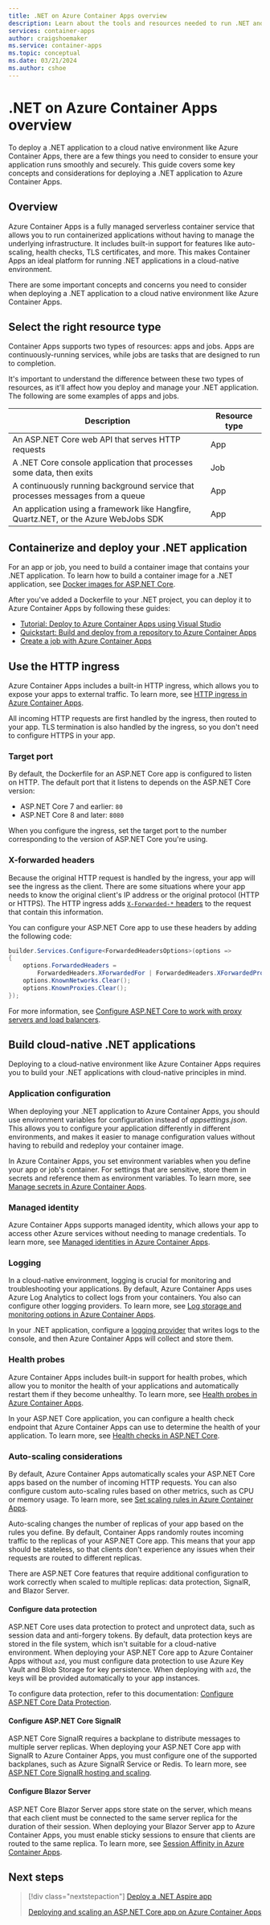 ```yaml
---
title: .NET on Azure Container Apps overview
description: Learn about the tools and resources needed to run .NET and ASP.NET Core applications on Azure Container Apps.
services: container-apps
author: craigshoemaker
ms.service: container-apps
ms.topic: conceptual
ms.date: 03/21/2024
ms.author: cshoe
---
```


# .NET on Azure Container Apps overview

To deploy a .NET application to a cloud native environment like Azure Container Apps, there are a few things you need to consider to ensure your application runs smoothly and securely. This guide covers some key concepts and considerations for deploying a .NET application to Azure Container Apps.

## Overview

Azure Container Apps is a fully managed serverless container service that allows you to run containerized applications without having to manage the underlying infrastructure. It includes built-in support for features like auto-scaling, health checks, TLS certificates, and more. This makes Container Apps an ideal platform for running .NET applications in a cloud-native environment.

There are some important concepts and concerns you need to consider when deploying a .NET application to a cloud native environment like Azure Container Apps.

## Select the right resource type

Container Apps supports two types of resources: apps and jobs. Apps are continuously-running services, while jobs are tasks that are designed to run to completion.

It's important to understand the difference between these two types of resources, as it'll affect how you deploy and manage your .NET application. The following are some examples of apps and jobs.

| Description | Resource type |
|-------------|---------------|
| An ASP.NET Core web API that serves HTTP requests | App |
| A .NET Core console application that processes some data, then exits | Job |
| A continuously running background service that processes messages from a queue | App |
| An application using a framework like Hangfire, Quartz.NET, or the Azure WebJobs SDK | App |

## Containerize and deploy your .NET application

For an app or job, you need to build a container image that contains your .NET application. To learn how to build a container image for a .NET application, see [Docker images for ASP.NET Core](/aspnet/core/host-and-deploy/docker/building-net-docker-images).

After you've added a Dockerfile to your .NET project, you can deploy it to Azure Container Apps by following these guides:

* [Tutorial: Deploy to Azure Container Apps using Visual Studio](deploy-visual-studio.md)
* [Quickstart: Build and deploy from a repository to Azure Container Apps](quickstart-repo-to-cloud.md)
* [Create a job with Azure Container Apps](jobs-get-started-cli.md)

## Use the HTTP ingress

Azure Container Apps includes a built-in HTTP ingress, which allows you to expose your apps to external traffic. To learn more, see [HTTP ingress in Azure Container Apps](ingress.md).

All incoming HTTP requests are first handled by the ingress, then routed to your app. TLS termination is also handled by the ingress, so you don't need to configure HTTPS in your app.

### Target port

By default, the Dockerfile for an ASP.NET Core app is configured to listen on HTTP. The default port that it listens to depends on the ASP.NET Core version:

* ASP.NET Core 7 and earlier: `80`
* ASP.NET Core 8 and later: `8080`

When you configure the ingress, set the target port to the number corresponding to the version of ASP.NET Core you're using.

### X-forwarded headers

Because the original HTTP request is handled by the ingress, your app will see the ingress as the client. There are some situations where your app needs to know the original client's IP address or the original protocol (HTTP or HTTPS). The HTTP ingress adds [`X-Forwarded-*` headers](ingress-overview.md#http-headers) to the request that contain this information.

You can configure your ASP.NET Core app to use these headers by adding the following code:

```csharp
builder.Services.Configure<ForwardedHeadersOptions>(options =>
{
    options.ForwardedHeaders =
        ForwardedHeaders.XForwardedFor | ForwardedHeaders.XForwardedProto;
    options.KnownNetworks.Clear();
    options.KnownProxies.Clear();
});
```

For more information, see [Configure ASP.NET Core to work with proxy servers and load balancers](/aspnet/core/host-and-deploy/proxy-load-balancer).

## Build cloud-native .NET applications

Deploying to a cloud-native environment like Azure Container Apps requires you to build your .NET applications with cloud-native principles in mind.

### Application configuration

When deploying your .NET application to Azure Container Apps, you should use environment variables for configuration instead of *appsettings.json*. This allows you to configure your application differently in different environments, and makes it easier to manage configuration values without having to rebuild and redeploy your container image.

In Azure Container Apps, you set environment variables when you define your app or job's container. For settings that are sensitive, store them in secrets and reference them as environment variables. To learn more, see [Manage secrets in Azure Container Apps](manage-secrets.md).

### Managed identity

Azure Container Apps supports managed identity, which allows your app to access other Azure services without needing to manage credentials. To learn more, see [Managed identities in Azure Container Apps](managed-identity.md).

### Logging

In a cloud-native environment, logging is crucial for monitoring and troubleshooting your applications. By default, Azure Container Apps uses Azure Log Analytics to collect logs from your containers. You also can configure other logging providers. To learn more, see [Log storage and monitoring options in Azure Container Apps](log-options.md).

In your .NET application, configure a [logging provider](/aspnet/core/fundamentals/logging/) that writes logs to the console, and then Azure Container Apps will collect and store them.

### Health probes

Azure Container Apps includes built-in support for health probes, which allow you to monitor the health of your applications and automatically restart them if they become unhealthy. To learn more, see [Health probes in Azure Container Apps](health-probes.md).

In your ASP.NET Core application, you can configure a health check endpoint that Azure Container Apps can use to determine the health of your application. To learn more, see [Health checks in ASP.NET Core](/aspnet/core/host-and-deploy/health-checks).

### Auto-scaling considerations

By default, Azure Container Apps automatically scales your ASP.NET Core apps based on the number of incoming HTTP requests. You can also configure custom auto-scaling rules based on other metrics, such as CPU or memory usage. To learn more, see [Set scaling rules in Azure Container Apps](scale-app.md).

Auto-scaling changes the number of replicas of your app based on the rules you define. By default, Container Apps randomly routes incoming traffic to the replicas of your ASP.NET Core app. This means that your app should be stateless, so that clients don't experience any issues when their requests are routed to different replicas.

There are ASP.NET Core features that require additional configuration to work correctly when scaled to multiple replicas: data protection, SignalR, and Blazor Server.

#### Configure data protection

ASP.NET Core uses data protection to protect and unprotect data, such as session data and anti-forgery tokens. By default, data protection keys are stored in the file system, which isn't suitable for a cloud-native environment. When deploying your ASP.NET Core app to Azure Container Apps without `azd`, you must configure data protection to use Azure Key Vault and Blob Storage for key persistence. When deploying with `azd`, the keys will be provided automatically to your app instances. 

To configure data protection, refer to this documentation: [Configure ASP.NET Core Data Protection](https://github.com/aspnet/core/security/data-protection/configuration/overview).

#### Configure ASP.NET Core SignalR

ASP.NET Core SignalR requires a backplane to distribute messages to multiple server replicas. When deploying your ASP.NET Core app with SignalR to Azure Container Apps, you must configure one of the supported backplanes, such as Azure SignalR Service or Redis. To learn more, see [ASP.NET Core SignalR hosting and scaling](/aspnet/core/signalr/scale).

#### Configure Blazor Server

ASP.NET Core Blazor Server apps store state on the server, which means that each client must be connected to the same server replica for the duration of their session. When deploying your Blazor Server app to Azure Container Apps, you must enable sticky sessions to ensure that clients are routed to the same replica. To learn more, see [Session Affinity in Azure Container Apps](sticky-sessions.md).


## Next steps

> [!div class="nextstepaction"]
> [Deploy a .NET Aspire app](/dotnet/aspire/deployment/azure/aca-deployment)
> 
> [Deploying and scaling an ASP.NET Core app on Azure Container Apps](/aspnet/core/host-and-deploy/scaling-aspnet-apps/scaling-aspnet-apps)
